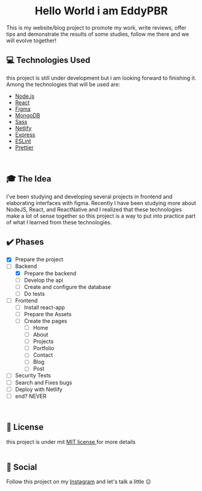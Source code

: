 <br />
<h1 align="center"> Hello World i am EddyPBR </h1>

This is my website/blog project to promote my work, write reviews, offer tips and demonstrate the results of some studies, follow me there and we will evolve together!
<br />

## :computer: Technologies Used

this project is still under development but i am looking forward to finishing it. Among the technologies that will be used are:

- [Node.js](https://nodejs.org/en/)
- [React](https://reactjs.org/)
- [Figma](https://www.figma.com/)
- [MongoDB](https://www.mongodb.com/)
- [Sass](https://sass-lang.com/)
- [Netlify](https://www.netlify.com/)
- [Express](https://expressjs.com/pt-br/)
- [ESLint](https://eslint.org/)
- [Prettier](https://prettier.io/)
<br />
 
## :mortar_board: The Idea

I've been studying and developing several projects in frontend and elaborating interfaces with figma. Recently I have been studying more about NodeJS, React, and ReactNative and I realized that these technologies make a lot of sense together so this project is a way to put into practice part of what I learned from these technologies.
<br />

## :heavy_check_mark: Phases

 + [x] Prepare the project
 + [ ] Backend
	 + [x] Prepare the backend
	 + [ ] Develop the api
	 + [ ] Create and configure the database
	 + [ ] Do tests
 + [ ] Frontend
	 + [ ] Install react-app
	 + [ ] Prepare the Assets
	 + [ ] Create the pages
		 + [ ] Home
		 + [ ] About
		 + [ ] Projects
		 + [ ] Portfolio
		 + [ ] Contact
		 + [ ] Blog
		 + [ ] Post
 + [ ] Security Tests
 + [ ] Search and Fixes bugs
 + [ ] Deploy with Netlify
 + [ ] end? NEVER
<br />

##   :memo: License

this project is under mit [MIT license ](LICENSE) for more details
<br />
<br />

## :wave: Social

Follow this project on my [Instagram](https://www.instagram.com/edvaldo_junior_dev/) and let's talk a little :wink:
